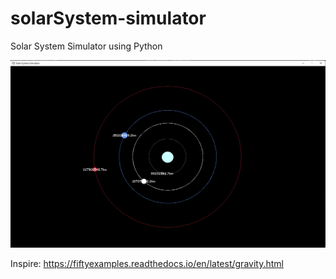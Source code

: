 # solarSystem-simulator
Solar System Simulator using Python

<img height="300px" width="550px" src="https://github.com/lucasprad05/solarSystem-simulator/blob/main/assets/screenshot.png" alt="screenshot">

Inspire:  https://fiftyexamples.readthedocs.io/en/latest/gravity.html
